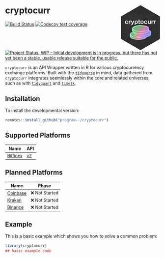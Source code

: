 
# cryptocurr  <a href="https://cryptocurr.justinsingh.me"><img src="man/figures/logo.png" alt="cryptocurr logo" width=25% align="right" /></a>

<!-- badges: start -->
[![Build Status](https://travis-ci.com/program--/cryptocurr.svg?branch=master)](https://travis-ci.com/program--/cryptocurr)
[![Codecov test coverage](https://codecov.io/gh/program--/cryptocurr/branch/master/graph/badge.svg)](https://codecov.io/gh/program--/cryptocurr)
[![Project Status: WIP – Initial development is in progress, but there has not yet been a stable, usable release suitable for the public.](https://www.repostatus.org/badges/latest/wip.svg)](https://www.repostatus.org/#wip)
<!-- badges: end -->

`cryptocurr` is an API Wrapper written in R for various cryptocurrency exchange platforms.
Built with the [`tidyverse`](https://www.tidyverse.org/) in mind, data gathered from `cryptocurr`
integrates seemlessly within the core and related universes, such as
with [`tidyquant`](https://business-science.github.io/tidyquant/) and
[`timetk`](https://business-science.github.io/timetk/).

## Installation

To install the developmental version:

```r
remotes::install_github("program--/cryptocurr")
```

## Supported Platforms
| Name | API |
| ---| --- |
| [Bitfinex](https://www.bitfinex.com/) | [v2](https://docs.bitfinex.com/reference) |

## Planned Platforms
| Name | Phase |
| --- | --- |
| [Coinbase](https://www.coinbase.com/) | ❌ Not Started  |
| [Kraken](https://www.kraken.com)      | ❌ Not Started  |
| [Binance](https://www.binance.com/)   | ❌ Not Started  |

## Example

This is a basic example which shows you how to solve a common problem:

``` r
library(cryptocurr)
## basic example code
```

